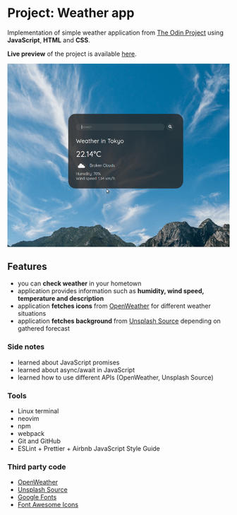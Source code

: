 # Project: Weather app

Implementation of simple weather application from [The Odin Project](https://www.theodinproject.com/paths/full-stack-javascript/courses/javascript/lessons/weather-app) using **JavaScript**, **HTML** and **CSS**.

**Live preview** of the project is available [here](https://alternateved.github.io/weather-app/).

![Demo](./dist/assets/peek.gif)

## **Features**

- you can **check weather** in your hometown
- application provides information such as **humidity, wind speed, temperature and description**
- application **fetches icons** from [OpenWeather](https://openweathermap.org/) for different weather situations
- application **fetches background** from [Unsplash Source](https://source.unsplash.com/) depending on gathered forecast

### **Side notes**

- learned about JavaScript promises
- learned about async/await in JavaScript
- learned how to use different APIs (OpenWeather, Unsplash Source)

### **Tools**

- Linux terminal
- neovim
- npm
- webpack
- Git and GitHub
- ESLint + Prettier + Airbnb JavaScript Style Guide

### **Third party code**

- [OpenWeather](https://openweathermap.org/)
- [Unsplash Source](https://source.unsplash.com/)
- [Google Fonts](https://fonts.google.com/)
- [Font Awesome Icons](https://fontawesome.com/)
